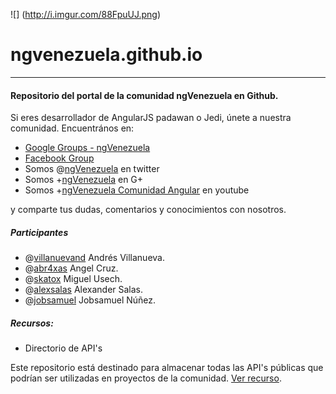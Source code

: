 ![] (http://i.imgur.com/88FpuUJ.png)
# ngvenezuela.github.io
---
#### Repositorio del portal de la comunidad ngVenezuela en Github.

Si eres desarrollador de AngularJS padawan o Jedi, únete a nuestra comunidad.
Encuentrános en:

* [Google Groups - ngVenezuela](http://bit.ly/ng-venezuela-google-groups) 
* [Facebook Group](https://www.facebook.com/groups/1597010370553856/)
* Somos @[ngVenezuela](http://bit.ly/ng-venezuela-twitter) en twitter
* Somos +[ngVenezuela](https://plus.google.com/u/0/communities/101255206052944039230) en G+
* Somos +[ngVenezuela Comunidad Angular](https://www.youtube.com/channel/UCvmBKCMIiHsz6UVCLo-nuXA) en youtube

y comparte tus dudas, comentarios y conocimientos con nosotros.

##### Participantes

* @[villanuevand](https://github.com/Villanuevand) Andrés Villanueva.
* @[abr4xas](http://github.com/abr4xas) Angel Cruz.
* @[skatox](http://github.com/skatox) Miguel Usech.
* @[alexsalas](https://github.com/alexsalas) Alexander Salas.
* @[jobsamuel](https://github.com/jobsamuel) Jobsamuel Núñez.

##### Recursos:

* Directorio de API's

Este repositorio está destinado para almacenar todas las API's públicas que podrían ser utilizadas en proyectos de la comunidad. [Ver recurso](https://github.com/angularjs-ve/directorio-apis).
